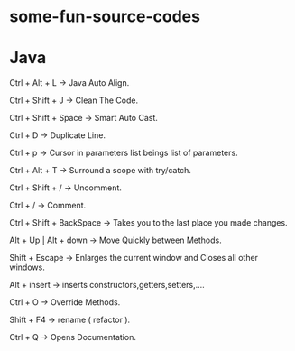 # some-fun-source-codes


# Java
Ctrl + Alt + L -> Java Auto Align.

Ctrl + Shift + J -> Clean The Code.

Ctrl + Shift + Space -> Smart Auto Cast.

Ctrl + D -> Duplicate Line.

Ctrl + p -> Cursor in parameters list beings list of parameters.

Ctrl + Alt + T -> Surround a scope with try/catch.

Ctrl + Shift + / -> Uncomment.

Ctrl + / -> Comment.

Ctrl + Shift + BackSpace -> Takes you to the last place you made changes.

Alt + Up | Alt + down -> Move Quickly between Methods.

Shift + Escape -> Enlarges the current window and Closes all other windows.

Alt + insert -> inserts constructors,getters,setters,....

Ctrl + O -> Override Methods.

Shift + F4 -> rename ( refactor ).

Ctrl + Q -> Opens Documentation.


